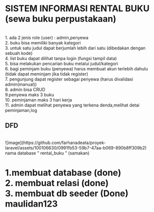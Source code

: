 <h1>SISTEM INFORMASI RENTAL BUKU (sewa buku perpustakaan)</h1>
<br>
1. ada 2 jenis role (user) : admin,penyewa
<br>
2. buku bisa memiliki banyak kategori
<br>
3. untuk satu judul dapat berjumlah lebih dari satu (dibedakan dengan sebuah kode)
<br>
4. list buku dapat dilihat tanpa login (fungsi tampil data)
<br>
5. bisa melakukan pencarian buku melalui judul/kategori
<br>
6. bagi peminjam buku (penyewa) harus membuat akun terlebih dahulu (tidak dapat meminjam jika tidak register)
<br>
7. pengunjung dapat register sebagai penyewa (harus divalidasi admin(manual))
<br>
8. admin bisa CRUD
<br>
9.penyewa maks 3 buku
<br>
10. peminjaman maks 3 hari kerja
<br>
11. admin dapat melihat penyewa yang terkena denda,melihat detai peminjaman,log
<br>
<h2>DFD</h2>
<br>
![image](https://github.com/farhanadeata/proyek-laravel/assets/100106630/0991fb53-59b7-47aa-b069-890b8ff309b2)
<br>
nama database " rental_buku " (samakan)
<br>
<h1>
1.membuat database (done)
<br>
2. membuat relasi (done)
<br>
3. membuat db seeder (Done) maulidan123
</h1>

